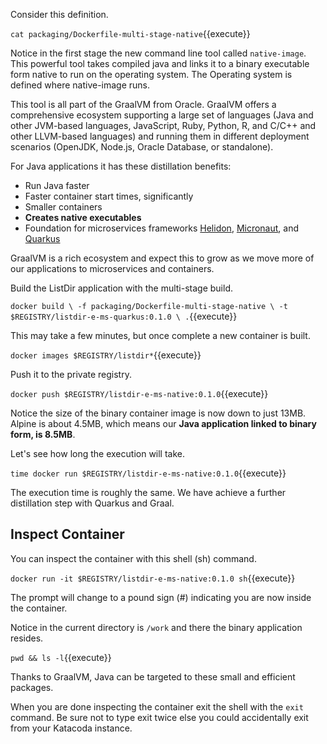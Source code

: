Consider this definition.

`cat packaging/Dockerfile-multi-stage-native`{{execute}}

Notice in the first stage the new command line tool called `native-image`. This powerful tool takes compiled java and links it to a binary executable form native to run on the operating system. The Operating system is defined where native-image runs.

This tool is all part of the GraalVM from Oracle. GraalVM offers a comprehensive ecosystem supporting a large set of languages (Java and other JVM-based languages, JavaScript, Ruby, Python, R, and C/C++ and other LLVM-based languages) and running them in different deployment scenarios (OpenJDK, Node.js, Oracle Database, or standalone).

For Java applications it has these distillation benefits:
- Run Java faster
- Faster container start times, significantly
- Smaller containers
- **Creates native executables**
- Foundation for microservices frameworks [Helidon](https://helidon.io/), [Micronaut](https://micronaut.io/), and [Quarkus](https://quarkus.io/)

GraalVM is a rich ecosystem and expect this to grow as we move more of our applications to microservices and containers.

Build the ListDir application with the multi-stage build.

`docker build \
-f packaging/Dockerfile-multi-stage-native \
-t $REGISTRY/listdir-e-ms-quarkus:0.1.0 \
.`{{execute}}

This may take a few minutes, but once complete a new container is built.

`docker images $REGISTRY/listdir*`{{execute}}

Push it to the private registry.

`docker push $REGISTRY/listdir-e-ms-native:0.1.0`{{execute}}

Notice the size of the binary container image is now down to just 13MB. Alpine is about 4.5MB, which means our **Java application linked to binary form, is 8.5MB**.

Let's see how long the execution will take.

`time docker run $REGISTRY/listdir-e-ms-native:0.1.0`{{execute}}

The execution time is roughly the same. We have achieve a further distillation step with Quarkus and Graal.

## Inspect Container ##

You can inspect the container with this shell (sh) command.

`docker run -it $REGISTRY/listdir-e-ms-native:0.1.0 sh`{{execute}}

The prompt will change to a pound sign (#) indicating you are now inside the container.

Notice in the current directory is `/work` and there the binary application resides.

`pwd && ls -l`{{execute}}

Thanks to GraalVM, Java can be targeted to these small and efficient packages.

When you are done inspecting the container exit the shell with the `exit` command. Be sure not to type exit twice else you could accidentally exit from your Katacoda instance.
